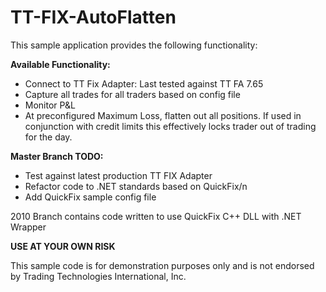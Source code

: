 TT-FIX-AutoFlatten
==================

This sample application provides the following functionality:
        
**Available Functionality:**
  + Connect to TT Fix Adapter: Last tested against TT FA 7.65
  + Capture all trades for all traders based on config file
  + Monitor P&L
  + At preconfigured Maximum Loss, flatten out all positions.  If used in conjunction with credit limits this effectively locks trader out of trading for the day.

**Master Branch TODO:**  
  + Test against latest production TT FIX Adapter
  + Refactor code to .NET standards based on QuickFix/n  
  + Add QuickFix sample config file

2010 Branch contains code written to use QuickFix C++ DLL with .NET Wrapper

**USE AT YOUR OWN RISK**

This sample code is for demonstration purposes only and is not endorsed by Trading Technologies International, Inc.
